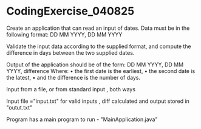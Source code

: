 # CodingExercise_040825

Create an application that can read an input of dates. Data must be in the following format: 
DD MM YYYY, DD MM YYYY

Validate the input data according to the supplied format, and compute the difference in days between the two supplied dates.
    
Output of the application should be of the form:
DD MM YYYY, DD MM YYYY, difference
Where: 
•	the first date is the earliest, 
•	the second date is the latest,
•	and the difference is the number of days.

Input from a file, or from standard input , both ways

Input file ="input.txt"
for valid inputs , diff calculated and output stored in "outut.txt"

Program has a main program to run - "MainApplication.java"



